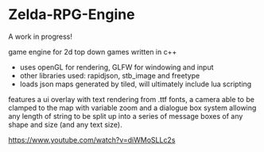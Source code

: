 # Zelda-RPG-Engine

A work in progress!

game engine for 2d top down games written in c++
- uses openGL for rendering, GLFW for windowing and input
- other libraries used: rapidjson, stb_image and freetype
- loads json maps generated by tiled, will ultimately include lua scripting

features a ui overlay with text rendering from .ttf fonts, a camera able to be clamped to the map with variable zoom and a dialogue box system allowing any length of string to be split up into a series of message boxes of any shape and size (and any text size).

https://www.youtube.com/watch?v=diWMoSLLc2s

